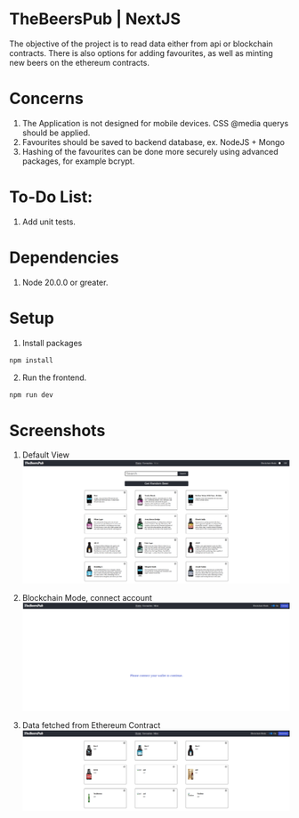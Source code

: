 # TheBeersPub | NextJS

The objective of the project is to read data either from api or blockchain contracts. There is also options for adding favourites, as well as minting new beers on the ethereum contracts.

# Concerns

1) The Application is not designed for mobile devices. CSS @media querys should be applied.
2) Favourites should be saved to backend database, ex. NodeJS + Mongo
3) Hashing of the favourites can be done more securely using advanced packages, for example bcrypt.

# To-Do List:
1) Add unit tests.

# Dependencies
1. Node 20.0.0 or greater.

# Setup
1. Install packages
```bash
npm install

```
2. Run the frontend.
```bash
npm run dev
```

# Screenshots

1) Default View
![Screenshot](screenshots/screenshot001.png)

2) Blockchain Mode, connect account
![Screenshot](screenshots/screenshot002.png)

3) Data fetched from Ethereum Contract
![Screenshot](screenshots/screenshot003.png)

